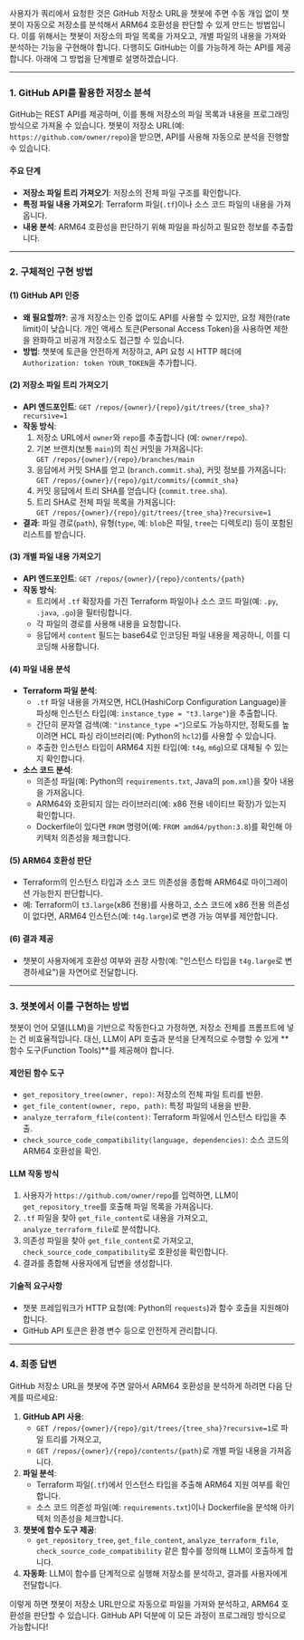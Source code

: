 사용자가 쿼리에서 요청한 것은 GitHub 저장소 URL을 챗봇에 주면 수동 개입 없이 챗봇이 자동으로 저장소를 분석해서 ARM64 호환성을 판단할 수 있게 만드는 방법입니다. 이를 위해서는 챗봇이 저장소의 파일 목록을 가져오고, 개별 파일의 내용을 가져와 분석하는 기능을 구현해야 합니다. 다행히도 GitHub는 이를 가능하게 하는 API를 제공합니다. 아래에 그 방법을 단계별로 설명하겠습니다.

---

### 1. **GitHub API를 활용한 저장소 분석**

GitHub는 REST API를 제공하며, 이를 통해 저장소의 파일 목록과 내용을 프로그래밍 방식으로 가져올 수 있습니다. 챗봇이 저장소 URL(예: `https://github.com/owner/repo`)을 받으면, API를 사용해 자동으로 분석을 진행할 수 있습니다.

#### **주요 단계**

- **저장소 파일 트리 가져오기**: 저장소의 전체 파일 구조를 확인합니다.
- **특정 파일 내용 가져오기**: Terraform 파일(`.tf`)이나 소스 코드 파일의 내용을 가져옵니다.
- **내용 분석**: ARM64 호환성을 판단하기 위해 파일을 파싱하고 필요한 정보를 추출합니다.

---

### 2. **구체적인 구현 방법**

#### **(1) GitHub API 인증**

- **왜 필요할까?**: 공개 저장소는 인증 없이도 API를 사용할 수 있지만, 요청 제한(rate limit)이 낮습니다. 개인 액세스 토큰(Personal Access Token)을 사용하면 제한을 완화하고 비공개 저장소도 접근할 수 있습니다.
- **방법**: 챗봇에 토큰을 안전하게 저장하고, API 요청 시 HTTP 헤더에 `Authorization: token YOUR_TOKEN`을 추가합니다.

#### **(2) 저장소 파일 트리 가져오기**

- **API 엔드포인트**: `GET /repos/{owner}/{repo}/git/trees/{tree_sha}?recursive=1`
- **작동 방식**:
  1. 저장소 URL에서 `owner`와 `repo`를 추출합니다 (예: `owner/repo`).
  2. 기본 브랜치(보통 `main`)의 최신 커밋을 가져옵니다:  
     `GET /repos/{owner}/{repo}/branches/main`
  3. 응답에서 커밋 SHA를 얻고 (`branch.commit.sha`), 커밋 정보를 가져옵니다:  
     `GET /repos/{owner}/{repo}/git/commits/{commit_sha}`
  4. 커밋 응답에서 트리 SHA를 얻습니다 (`commit.tree.sha`).
  5. 트리 SHA로 전체 파일 목록을 가져옵니다:  
     `GET /repos/{owner}/{repo}/git/trees/{tree_sha}?recursive=1`
- **결과**: 파일 경로(`path`), 유형(`type`, 예: `blob`은 파일, `tree`는 디렉토리) 등이 포함된 리스트를 받습니다.

#### **(3) 개별 파일 내용 가져오기**

- **API 엔드포인트**: `GET /repos/{owner}/{repo}/contents/{path}`
- **작동 방식**:
  - 트리에서 `.tf` 확장자를 가진 Terraform 파일이나 소스 코드 파일(예: `.py`, `.java`, `.go`)을 필터링합니다.
  - 각 파일의 경로를 사용해 내용을 요청합니다.
  - 응답에서 `content` 필드는 base64로 인코딩된 파일 내용을 제공하니, 이를 디코딩해 사용합니다.

#### **(4) 파일 내용 분석**

- **Terraform 파일 분석**:
  - `.tf` 파일 내용을 가져오면, HCL(HashiCorp Configuration Language)을 파싱해 인스턴스 타입(예: `instance_type = "t3.large"`)을 추출합니다.
  - 간단히 문자열 검색(예: `"instance_type ="`)으로도 가능하지만, 정확도를 높이려면 HCL 파싱 라이브러리(예: Python의 `hcl2`)를 사용할 수 있습니다.
  - 추출한 인스턴스 타입이 ARM64 지원 타입(예: `t4g`, `m6g`)으로 대체될 수 있는지 확인합니다.
- **소스 코드 분석**:
  - 의존성 파일(예: Python의 `requirements.txt`, Java의 `pom.xml`)을 찾아 내용을 가져옵니다.
  - ARM64와 호환되지 않는 라이브러리(예: x86 전용 네이티브 확장)가 있는지 확인합니다.
  - Dockerfile이 있다면 `FROM` 명령어(예: `FROM amd64/python:3.8`)를 확인해 아키텍처 의존성을 체크합니다.

#### **(5) ARM64 호환성 판단**

- Terraform의 인스턴스 타입과 소스 코드 의존성을 종합해 ARM64로 마이그레이션 가능한지 판단합니다.
- 예: Terraform이 `t3.large`(x86 전용)를 사용하고, 소스 코드에 x86 전용 의존성이 없다면, ARM64 인스턴스(예: `t4g.large`)로 변경 가능 여부를 제안합니다.

#### **(6) 결과 제공**

- 챗봇이 사용자에게 호환성 여부와 권장 사항(예: "인스턴스 타입을 `t4g.large`로 변경하세요")을 자연어로 전달합니다.

---

### 3. **챗봇에서 이를 구현하는 방법**

챗봇이 언어 모델(LLM)을 기반으로 작동한다고 가정하면, 저장소 전체를 프롬프트에 넣는 건 비효율적입니다. 대신, LLM이 API 호출과 분석을 단계적으로 수행할 수 있게 **함수 도구(Function Tools)**를 제공해야 합니다.

#### **제안된 함수 도구**

- `get_repository_tree(owner, repo)`: 저장소의 전체 파일 트리를 반환.
- `get_file_content(owner, repo, path)`: 특정 파일의 내용을 반환.
- `analyze_terraform_file(content)`: Terraform 파일에서 인스턴스 타입을 추출.
- `check_source_code_compatibility(language, dependencies)`: 소스 코드의 ARM64 호환성을 확인.

#### **LLM 작동 방식**

1. 사용자가 `https://github.com/owner/repo`를 입력하면, LLM이 `get_repository_tree`를 호출해 파일 목록을 가져옵니다.
2. `.tf` 파일을 찾아 `get_file_content`로 내용을 가져오고, `analyze_terraform_file`로 분석합니다.
3. 의존성 파일을 찾아 `get_file_content`로 가져오고, `check_source_code_compatibility`로 호환성을 확인합니다.
4. 결과를 종합해 사용자에게 답변을 생성합니다.

#### **기술적 요구사항**

- 챗봇 프레임워크가 HTTP 요청(예: Python의 `requests`)과 함수 호출을 지원해야 합니다.
- GitHub API 토큰은 환경 변수 등으로 안전하게 관리합니다.

---

### 4. **최종 답변**

GitHub 저장소 URL을 챗봇에 주면 알아서 ARM64 호환성을 분석하게 하려면 다음 단계를 따르세요:

1. **GitHub API 사용**:
   - `GET /repos/{owner}/{repo}/git/trees/{tree_sha}?recursive=1`로 파일 트리를 가져오고,
   - `GET /repos/{owner}/{repo}/contents/{path}`로 개별 파일 내용을 가져옵니다.
2. **파일 분석**:
   - Terraform 파일(`.tf`)에서 인스턴스 타입을 추출해 ARM64 지원 여부를 확인합니다.
   - 소스 코드 의존성 파일(예: `requirements.txt`)이나 Dockerfile을 분석해 아키텍처 의존성을 체크합니다.
3. **챗봇에 함수 도구 제공**:
   - `get_repository_tree`, `get_file_content`, `analyze_terraform_file`, `check_source_code_compatibility` 같은 함수를 정의해 LLM이 호출하게 합니다.
4. **자동화**: LLM이 함수를 단계적으로 실행해 저장소를 분석하고, 결과를 사용자에게 전달합니다.

이렇게 하면 챗봇이 저장소 URL만으로 자동으로 파일을 가져와 분석하고, ARM64 호환성을 판단할 수 있습니다. GitHub API 덕분에 이 모든 과정이 프로그래밍 방식으로 가능합니다!
